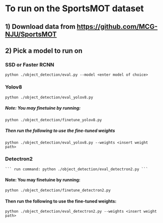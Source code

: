 # To run on the SportsMOT dataset
## 1) Download data from https://github.com/MCG-NJU/SportsMOT
## 2) Pick a model to run on
   ### SSD or Faster RCNN
   ``` python ./object_detection/eval.py --model <enter model of choice> ```
   ### Yolov8
   ``` python ./object_detection/eval_yolov8.py ```
   ##### Note: You may finetuine by running:
   ``` python ./object_detection/finetune_yolov8.py ```
   ##### Then run the following to use the fine-tuned weights
   ``` python ./object_detection/eval_yolov8.py --weights <insert weight path> ```
   ### Detectron2
    ``` run command: python ./object_detection/eval_detectron2.py ```
   #### Note: You may finetuine by running:
   ``` python ./object_detection/finetune_detectron2.py ```
   #### Then run the following to use the fine-tuned weights: 
   ``` python ./object_detection/eval_detectron2.py --weights <insert weight path> ```

   
